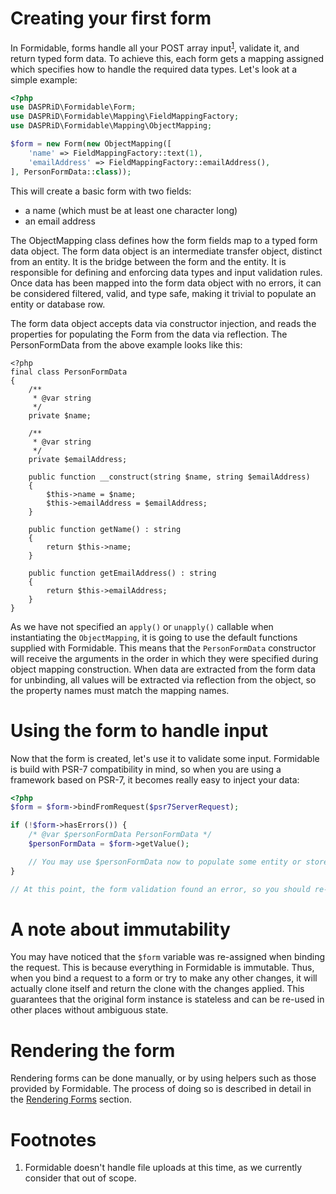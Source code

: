 # Creating your first form

In Formidable, forms handle all your POST array input<sup>[1](#footnotes)</sup>, validate it, and return typed form data. To achieve this,
each form gets a mapping assigned which specifies how to handle the required data types. Let's look at a simple example:

```php
<?php
use DASPRiD\Formidable\Form;
use DASPRiD\Formidable\Mapping\FieldMappingFactory;
use DASPRiD\Formidable\Mapping\ObjectMapping;

$form = new Form(new ObjectMapping([
    'name' => FieldMappingFactory::text(1),
    'emailAddress' => FieldMappingFactory::emailAddress(),
], PersonFormData::class));
```

This will create a basic form with two fields:

- a name (which must be at least one character long)
- an email address

The ObjectMapping class defines how the form fields map to a typed form data object. The form data object is an
intermediate transfer object, distinct from an entity. It is the bridge between the form and the entity. It is
responsible for defining and enforcing data types and input validation rules. Once data has been mapped into the form
data object with no errors, it can be considered filtered, valid, and type safe, making it trivial to populate an entity
or database row.

The form data object accepts data via constructor injection, and reads the properties for populating the Form from the
data via reflection. The PersonFormData from the above example looks like this:

```
<?php
final class PersonFormData
{
    /**
     * @var string
     */
    private $name;

    /**
     * @var string
     */
    private $emailAddress;

    public function __construct(string $name, string $emailAddress)
    {
        $this->name = $name;
        $this->emailAddress = $emailAddress;
    }

    public function getName() : string
    {
        return $this->name;
    }

    public function getEmailAddress() : string
    {
        return $this->emailAddress;
    }
}
```

As we have not specified an `apply()` or `unapply()` callable when instantiating the `ObjectMapping`, it is going to use
the default functions supplied with Formidable. This means that the `PersonFormData` constructor will receive the
arguments in the order in which they were specified during object mapping construction. When data are extracted from the
form data for unbinding, all values will be extracted via reflection from the object, so the property names must match
the mapping names.

# Using the form to handle input

Now that the form is created, let's use it to validate some input. Formidable is build with PSR-7 compatibility in mind,
so when you are using a framework based on PSR-7, it becomes really easy to inject your data:

```php
<?php
$form = $form->bindFromRequest($psr7ServerRequest);

if (!$form->hasErrors()) {
    /* @var $personFormData PersonFormData */
    $personFormData = $form->getValue();

    // You may use $personFormData now to populate some entity or store the data in a database.
}

// At this point, the form validation found an error, so you should re-display the form.
```

# A note about immutability

You may have noticed that the `$form` variable was re-assigned when binding the request. This is because everything in
Formidable is immutable. Thus, when you bind a request to a form or try to make any other changes, it will actually
clone itself and return the clone with the changes applied. This guarantees that the original form instance is stateless
and can be re-used in other places without ambiguous state.

# Rendering the form

Rendering forms can be done manually, or by using helpers such as those provided by Formidable. The process of doing so
is described in detail in the [Rendering Forms](rendering-forms.md) section.

# Footnotes

1. Formidable doesn't handle file uploads at this time, as we currently consider that out of scope.